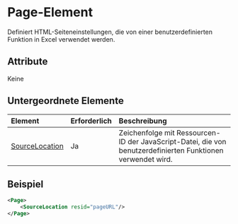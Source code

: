# <a name="page-element"></a>Page-Element

Definiert HTML-Seiteneinstellungen, die von einer benutzerdefinierten Funktion in Excel verwendet werden.

## <a name="attributes"></a>Attribute

Keine

## <a name="child-elements"></a>Untergeordnete Elemente

|  Element  |  Erforderlich  |  Beschreibung  |
|:-----|:-----|:-----|
|  [SourceLocation](customfunctionssourcelocation.md)  |  Ja  | Zeichenfolge mit Ressourcen-ID der JavaScript-Datei, die von benutzerdefinierten Funktionen verwendet wird. |

## <a name="example"></a>Beispiel

```xml
<Page>
    <SourceLocation resid="pageURL"/>
</Page>
```
